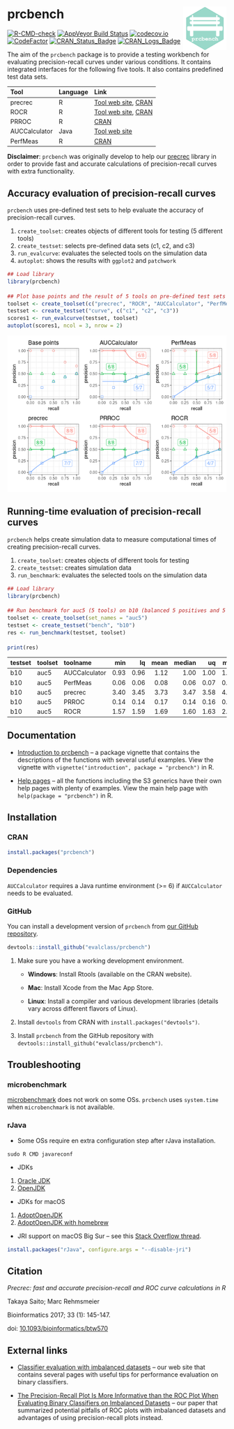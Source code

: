 
# prcbench <img src="man/figures/logo.png" align="right" alt="" width="100" />

[![R-CMD-check](https://github.com/evalclass/prcbench/actions/workflows/R-CMD-check.yaml/badge.svg)](https://github.com/evalclass/prcbench/actions/workflows/R-CMD-check.yaml)
[![AppVeyor Build
Status](https://ci.appveyor.com/api/projects/status/github/evalclass/prcbench?branch=main&svg=true)](https://ci.appveyor.com/project/takayasaito/prcbench/)
[![codecov.io](https://codecov.io/github/evalclass/prcbench/coverage.svg?branch=main)](https://codecov.io/github/evalclass/prcbench?branch=main)
[![CodeFactor](https://www.codefactor.io/repository/github/evalclass/prcbench/badge)](https://www.codefactor.io/repository/github/evalclass/prcbench/)
[![CRAN_Status_Badge](https://www.r-pkg.org/badges/version-ago/prcbench)](https://cran.r-project.org/package=prcbench)
[![CRAN_Logs_Badge](https://cranlogs.r-pkg.org/badges/grand-total/prcbench)](https://cran.r-project.org/package=prcbench)

The aim of the `prcbench` package is to provide a testing workbench for
evaluating precision-recall curves under various conditions. It contains
integrated interfaces for the following five tools. It also contains
predefined test data sets.

| Tool          | Language | Link                                                                                                      |
|:--------------|:---------|:----------------------------------------------------------------------------------------------------------|
| precrec       | R        | [Tool web site](https://evalclass.github.io/precrec/), [CRAN](https://cran.r-project.org/package=precrec) |
| ROCR          | R        | [Tool web site](https://ipa-tys.github.io/ROCR/), [CRAN](https://cran.r-project.org/package=ROCR)         |
| PRROC         | R        | [CRAN](https://cran.r-project.org/package=PRROC)                                                          |
| AUCCalculator | Java     | [Tool web site](http://mark.goadrich.com/programs/AUC/)                                                   |
| PerfMeas      | R        | [CRAN](https://cran.r-project.org/package=PerfMeas)                                                       |

**Disclaimer**: `prcbench` was originally develop to help our
[precrec](https://CRAN.R-project.org/package=precrec) library in order
to provide fast and accurate calculations of precision-recall curves
with extra functionality.

## Accuracy evaluation of precision-recall curves

`prcbench` uses pre-defined test sets to help evaluate the accuracy of
precision-recall curves.

1.  `create_toolset`: creates objects of different tools for testing (5
    different tools)
2.  `create_testset`: selects pre-defined data sets (c1, c2, and c3)
3.  `run_evalcurve`: evaluates the selected tools on the simulation data
4.  `autoplot`: shows the results with `ggplot2` and `patchwork`

``` r
## Load library
library(prcbench)

## Plot base points and the result of 5 tools on pre-defined test sets (c1, c2, and c3)
toolset <- create_toolset(c("precrec", "ROCR", "AUCCalculator", "PerfMeas", "PRROC"))
testset <- create_testset("curve", c("c1", "c2", "c3"))
scores1 <- run_evalcurve(testset, toolset)
autoplot(scores1, ncol = 3, nrow = 2)
```

![](https://raw.githubusercontent.com/evalclass/prcbench/main/README_files/figure-gfm/fig1-1.png)

## Running-time evaluation of precision-recall curves

`prcbench` helps create simulation data to measure computational times
of creating precision-recall curves.

1.  `create_toolset`: creates objects of different tools for testing
2.  `create_testset`: creates simulation data
3.  `run_benchmark`: evaluates the selected tools on the simulation data

``` r
## Load library
library(prcbench)

## Run benchmark for auc5 (5 tools) on b10 (balanced 5 positives and 5 negatives)
toolset <- create_toolset(set_names = "auc5")
testset <- create_testset("bench", "b10")
res <- run_benchmark(testset, toolset)

print(res)
```

| testset | toolset | toolname      |  min |   lq | mean | median |   uq |  max | neval |
|:--------|:--------|:--------------|-----:|-----:|-----:|-------:|-----:|-----:|------:|
| b10     | auc5    | AUCCalculator | 0.93 | 0.96 | 1.12 |   1.00 | 1.00 | 1.68 |     5 |
| b10     | auc5    | PerfMeas      | 0.06 | 0.06 | 0.08 |   0.06 | 0.07 | 0.17 |     5 |
| b10     | auc5    | precrec       | 3.40 | 3.45 | 3.73 |   3.47 | 3.58 | 4.74 |     5 |
| b10     | auc5    | PRROC         | 0.14 | 0.14 | 0.17 |   0.14 | 0.16 | 0.28 |     5 |
| b10     | auc5    | ROCR          | 1.57 | 1.59 | 1.69 |   1.60 | 1.63 | 2.06 |     5 |

## Documentation

- [Introduction to
  prcbench](https://evalclass.github.io/prcbench/articles/introduction.html)
  – a package vignette that contains the descriptions of the functions
  with several useful examples. View the vignette with
  `vignette("introduction", package = "prcbench")` in R.

- [Help pages](https://evalclass.github.io/prcbench/reference/) – all
  the functions including the S3 generics have their own help pages with
  plenty of examples. View the main help page with
  `help(package = "prcbench")` in R.

## Installation

### CRAN

``` r
install.packages("prcbench")
```

### Dependencies

`AUCCalculator` requires a Java runtime environment (\>= 6) if
`AUCCalculator` needs to be evaluated.

### GitHub

You can install a development version of `prcbench` from [our GitHub
repository](https://github.com/evalclass/prcbench).

``` r
devtools::install_github("evalclass/prcbench")
```

1.  Make sure you have a working development environment.

    - **Windows**: Install Rtools (available on the CRAN website).

    - **Mac**: Install Xcode from the Mac App Store.

    - **Linux**: Install a compiler and various development libraries
      (details vary across different flavors of Linux).

2.  Install `devtools` from CRAN with `install.packages("devtools")`.

3.  Install `prcbench` from the GitHub repository with
    `devtools::install_github("evalclass/prcbench")`.

## Troubleshooting

### microbenchmark

[microbenchmark](https://cran.r-project.org/package=microbenchmark) does
not work on some OSs. `prcbench` uses `system.time` when
`microbenchmark` is not available.

### rJava

- Some OSs require en extra configuration step after rJava installation.

<!-- -->

    sudo R CMD javareconf

- JDKs

1.  [Oracle JDK](https://www.oracle.com/java/)
2.  [OpenJDK](https://openjdk.org/)

- JDKs for macOS

1.  [AdoptOpenJDK](https://adoptium.net/)
2.  [AdoptOpenJDK with homebrew](https://formulae.brew.sh/cask/temurin)

- JRI support on macOS Big Sur – see this [Stack Overflow
  thread](https://stackoverflow.com/questions/65278552/cannot-install-rjava-on-big-sur).

``` r
install.packages("rJava", configure.args = "--disable-jri")
```

## Citation

*Precrec: fast and accurate precision-recall and ROC curve calculations
in R*

Takaya Saito; Marc Rehmsmeier

Bioinformatics 2017; 33 (1): 145-147.

doi:
[10.1093/bioinformatics/btw570](https://doi.org/10.1093/bioinformatics/btw570)

## External links

- [Classifier evaluation with imbalanced
  datasets](https://classeval.wordpress.com/) – our web site that
  contains several pages with useful tips for performance evaluation on
  binary classifiers.

- [The Precision-Recall Plot Is More Informative than the ROC Plot When
  Evaluating Binary Classifiers on Imbalanced
  Datasets](https://journals.plos.org/plosone/article?id=10.1371/journal.pone.0118432)
  – our paper that summarized potential pitfalls of ROC plots with
  imbalanced datasets and advantages of using precision-recall plots
  instead.
